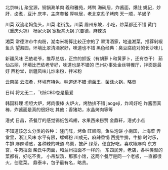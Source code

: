 
北京味儿
聚宝源，铜锅涮羊肉
羲和雅苑，烤鸭
海碗居，炸酱面，爆肚
姚记，炒肝，卤煮，豆汁
庆丰，主席套餐
厚味居，老北京炙子烤肉
天一顺，羊蝎子

川菜
双流老妈兔头，川菜
老街兔，川菜
眉州东坡，小吃，炒菜都还不错
黄门（重庆火锅）
杨家火锅
宽板凳火锅
兴要德，麻辣烫

湘菜
常德津市牛肉粉，湖南米粉算比较正宗的了
翠清酒家，地道湘菜，推荐剁椒鱼头
望湘园，环境比翠清酒家好，味道也不错
黑色经典：臭豆腐绝对的长沙味儿

新疆风味
巴依老爷，推荐总店，正宗的抓饭（有胡萝卜和黄萝卜，还有杏干）
茹仙古丽，环境比巴依老爷好，味道也是不错的
巴州办事处金丝特餐厅，拌面是最好
西粉堂，新疆风味儿炒米粉，拌米粉

云南菜
云海肴，环境有特色，味道还不错
滇菌王，菌菇火锅，略贵

日料
将太无二，飞跃CBD卷是最爱

韩国料理
坦坦大炉，烤肉很棒
火炉火，烤肋排不错
jaogeji，炸鸡好吃
炸酱面真棒，炸酱面是真的很好吃
其他：香猪坊，水晶烤肉等等

港式
日昌，茶餐厅的感觉锡纸包鸡翅，水果西米捞赞
金鼎轩，港式小点

不知道该怎么分类的各种：
隆门阵，烤鱼
旺顺阁，鱼头泡饼
小南国，上海菜
弄堂里，浙江风味
水平有限，螺蛳粉
川成元，麻辣香锅 
西提牛排，牛排
时时乐，牛排
麻辣诱惑，各种辣的味道
乌巢，披萨
绿茶，便宜好吃，喜欢椒麻鸡
东方宫，牛肉拉面
柴氏牛肉面，和兰州拉面不一样的。
东四民芳，老店，各种类型的菜都有，好吃不贵。
小吊梨汤，那家小馆，这两个餐厅是同一个老板，一直都很火，创意菜。
鼎泰丰，包子最有名，略贵。
